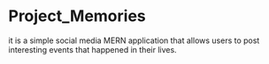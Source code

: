 # Project_Memories
it is a simple social media MERN application that allows users to post interesting events that happened in their lives.
